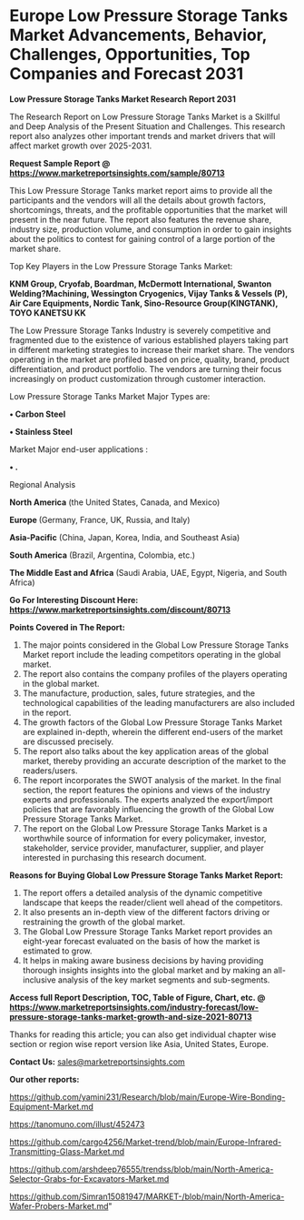 # Europe Low Pressure Storage Tanks Market Advancements, Behavior, Challenges, Opportunities, Top Companies and Forecast 2031

<strong>Low Pressure Storage Tanks Market Research Report 2031</strong>

The Research Report on Low Pressure Storage Tanks Market is a Skillful and Deep Analysis of the Present Situation and Challenges. This research report also analyzes other important trends and market drivers that will affect market growth over 2025-2031.

<strong>Request Sample Report @ <a href=https://www.marketreportsinsights.com/sample/80713>https://www.marketreportsinsights.com/sample/80713</a></strong>

This Low Pressure Storage Tanks market report aims to provide all the participants and the vendors will all the details about growth factors, shortcomings, threats, and the profitable opportunities that the market will present in the near future. The report also features the revenue share, industry size, production volume, and consumption in order to gain insights about the politics to contest for gaining control of a large portion of the market share.

Top Key Players in the Low Pressure Storage Tanks Market:

<strong>KNM Group, Cryofab, Boardman, McDermott International, Swanton Welding?Machining, Wessington Cryogenics, Vijay Tanks & Vessels (P), Air Care Equipments, Nordic Tank, Sino-Resource Group(KINGTANK), TOYO KANETSU KK</strong>

The Low Pressure Storage Tanks Industry is severely competitive and fragmented due to the existence of various established players taking part in different marketing strategies to increase their market share. The vendors operating in the market are profiled based on price, quality, brand, product differentiation, and product portfolio. The vendors are turning their focus increasingly on product customization through customer interaction.

Low Pressure Storage Tanks Market Major Types are:

<strong>• Carbon Steel

• Stainless Steel</strong>

Market Major end-user applications :

<strong>• .</strong>

Regional Analysis

</u><strong><b>North America</b></strong> (the United States, Canada, and Mexico)

<strong><b>Europe </b></strong>(Germany, France, UK, Russia, and Italy)

<strong><b>Asia-Pacific</b></strong> (China, Japan, Korea, India, and Southeast Asia)

<strong><b>South America</b></strong> (Brazil, Argentina, Colombia, etc.)

<strong><b>The Middle East and Africa</b></strong> (Saudi Arabia, UAE, Egypt, Nigeria, and South Africa)

<strong>Go For Interesting Discount Here: <a href=https://www.marketreportsinsights.com/discount/80713>https://www.marketreportsinsights.com/discount/80713</a></strong>

<strong>Points Covered in The Report:</strong>
<ol>
  <li>The major points considered in the Global Low Pressure Storage Tanks Market report include the leading competitors operating in the global market.</li>
  <li>The report also contains the company profiles of the players operating in the global market.</li>
  <li>The manufacture, production, sales, future strategies, and the technological capabilities of the leading manufacturers are also included in the report.</li>
  <li>The growth factors of the Global Low Pressure Storage Tanks Market are explained in-depth, wherein the different end-users of the market are discussed precisely.</li>
  <li>The report also talks about the key application areas of the global market, thereby providing an accurate description of the market to the readers/users.</li>
  <li>The report incorporates the SWOT analysis of the market. In the final section, the report features the opinions and views of the industry experts and professionals. The experts analyzed the export/import policies that are favorably influencing the growth of the Global Low Pressure Storage Tanks Market.</li>
  <li>The report on the Global Low Pressure Storage Tanks Market is a worthwhile source of information for every policymaker, investor, stakeholder, service provider, manufacturer, supplier, and player interested in purchasing this research document.</li>
</ol>
<strong>Reasons for Buying Global Low Pressure Storage Tanks Market Report:</strong>

<ol>
  <li>The report offers a detailed analysis of the dynamic competitive landscape that keeps the reader/client well ahead of the competitors.</li>
  <li>It also presents an in-depth view of the different factors driving or restraining the growth of the global market.</li>
  <li>The Global Low Pressure Storage Tanks Market report provides an eight-year forecast evaluated on the basis of how the market is estimated to grow.</li>
  <li>It helps in making aware business decisions by having providing thorough insights insights into the global market and by making an all-inclusive analysis of the key market segments and sub-segments.</li>
</ol>
<strong>Access full Report Description, TOC, Table of Figure, Chart, etc. @ <a href=https://www.marketreportsinsights.com/industry-forecast/low-pressure-storage-tanks-market-growth-and-size-2021-80713>https://www.marketreportsinsights.com/industry-forecast/low-pressure-storage-tanks-market-growth-and-size-2021-80713</a></strong>


Thanks for reading this article; you can also get individual chapter wise section or region wise report version like Asia, United States, Europe.

<strong>Contact Us:</strong>
sales@marketreportsinsights.com

<strong>Our other reports:</strong>

<a href=https://github.com/yamini231/Research/blob/main/Europe-Wire-Bonding-Equipment-Market.md>https://github.com/yamini231/Research/blob/main/Europe-Wire-Bonding-Equipment-Market.md</a>

<a href=https://tanomuno.com/illust/452473>https://tanomuno.com/illust/452473</a>

<a href=https://github.com/cargo4256/Market-trend/blob/main/Europe-Infrared-Transmitting-Glass-Market.md>https://github.com/cargo4256/Market-trend/blob/main/Europe-Infrared-Transmitting-Glass-Market.md</a>

<a href=https://github.com/arshdeep76555/trendss/blob/main/North-America-Selector-Grabs-for-Excavators-Market.md>https://github.com/arshdeep76555/trendss/blob/main/North-America-Selector-Grabs-for-Excavators-Market.md</a>

<a href=https://github.com/Simran15081947/MARKET-/blob/main/North-America-Wafer-Probers-Market.md>https://github.com/Simran15081947/MARKET-/blob/main/North-America-Wafer-Probers-Market.md</a>"
